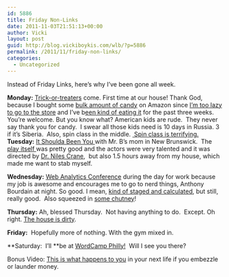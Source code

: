 ```yaml
---
id: 5886
title: Friday Non-Links
date: 2011-11-03T21:51:13+00:00
author: Vicki
layout: post
guid: http://blog.vickiboykis.com/wlb/?p=5886
permalink: /2011/11/friday-non-links/
categories:
  - Uncategorized
---
```

Instead of Friday Links, here&#8217;s why I&#8217;ve been gone all week.

**Monday:** <a href="http://blogs.wsj.com/ideas-market/2011/10/31/razor-blades-in-candy-basically-a-myth-professor-says/" target="_blank">Trick-or-treaters</a> come. First time at our house! Thank God, because I bought some <a href="http://www.amazon.com/gp/product/B004N5KU9Y/ref=oh_o05_s00_i01_details" target="_blank">bulk amount of candy</a> on Amazon since <a href="http://blog.vickiboykis.com/wlb/2011/07/12/this-post-about-how-i-guilt-buy-febreeze-on-amazon-is-going-to-be-a-goldmine-for-marketers/" target="_blank">I&#8217;m too lazy to go to the store</a> and I&#8217;ve b<a href="http://www.someecards.com/halloween-cards/halloween-candy-sugar-obesity-kids-trick-or-treat" target="_blank">een kind of eating it</a> for the past three weeks. You&#8217;re welcome. But you know what? American kids are rude.  They never say thank you for candy.  I swear all those kids need is 10 days in Russia. 3 if it&#8217;s Siberia.  Also, spin class in the middle. <a href="http://www.hulu.com/watch/4184/saturday-night-live-pumping-up-with-hans-and-franz" target="_blank"> Spin class is terrifying.<br /> </a>**Tuesday:** <a href="http://www.georgestreetplayhouse.org/mainstage/itshouldabeenyou" target="_blank">It Shoulda Been You </a>with Mr. B&#8217;s mom in New Brunswick.  The <a href="http://www.itshouldabeenyou.com/abouttheshow.html" target="_blank">play itself </a>was pretty good and the actors were very talented and it was directed by <a href="http://www.youtube.com/watch?v=PCMH8L6whlk&feature=related" target="_blank">Dr. Niles Crane</a>,  but also 1.5 hours away from my house, which made me want to stab myself.
  
**Wednesday:** <a href="http://www.webanalyticsassociation.org/?page=philly_symposium" target="_blank">Web Analytics Conference</a> during the day for work because my job is awesome and encourages me to go to nerd things, Anthony Bourdain at night. So good. I mean, <a href="http://www.endlesssimmer.com/2011/03/08/my-beef-with-bourdain/" target="_blank">kind of staged and calculated</a>, but still, really good.  Also squeezed in <a href="http://www.philadelphiachutneyco.com/" target="_blank">some chutney</a>!
  
**Thursday:** Ah, blessed Thursday.  Not having anything to do.  Except. Oh right. <a href="http://www.youtube.com/watch?v=mrLzGwctOgg" target="_blank">The house is dirty</a>.
  
**Friday:**  Hopefully more of nothing. With the gym mixed in.
  
**Saturday:  I&#8217;ll **be at <a href="http://2011.philly.wordcamp.org/" target="_blank">WordCamp Philly!</a>  Will I see you there?

Bonus Video: <a href="http://www.youtube.com/watch?v=ORSeizERncc&feature=related" target="_blank">This is what happens to you</a> in your next life if you embezzle or launder money.